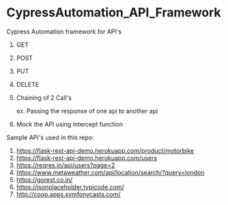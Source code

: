 # CypressAutomation_API_Framework
Cypress Automation framework for API's

1. GET
2. POST
3. PUT
4. DELETE
5. Chaining of 2 Call's 
   
   ex. Passing the response of one api to another api
   
6. Mock the API using intercept function
   
Sample API's used in this repo: 
1. https://flask-rest-api-demo.herokuapp.com/product/motorbike
2. https://flask-rest-api-demo.herokuapp.com/users
3. https://reqres.in/api/users?page=2
4. https://www.metaweather.com/api/location/search/?query=london
5. https://gorest.co.in/
6. https://jsonplaceholder.typicode.com/
7. http://coop.apps.symfonycasts.com/
